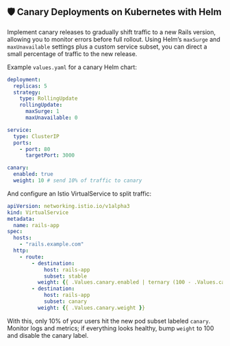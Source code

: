 ## 🛡️ Canary Deployments on Kubernetes with Helm

Implement canary releases to gradually shift traffic to a new Rails version, allowing you to monitor errors before full rollout. Using Helm’s `maxSurge` and `maxUnavailable` settings plus a custom service subset, you can direct a small percentage of traffic to the new release.

Example `values.yaml` for a canary Helm chart:

```yaml
deployment:
  replicas: 5
  strategy:
    type: RollingUpdate
    rollingUpdate:
      maxSurge: 1
      maxUnavailable: 0

service:
  type: ClusterIP
  ports:
    - port: 80
      targetPort: 3000

canary:
  enabled: true
  weight: 10 # send 10% of traffic to canary
```  

And configure an Istio VirtualService to split traffic:

```yaml
apiVersion: networking.istio.io/v1alpha3
kind: VirtualService
metadata:
  name: rails-app
spec:
  hosts:
    - "rails.example.com"
  http:
    - route:
        - destination:
            host: rails-app
            subset: stable
          weight: {{ .Values.canary.enabled | ternary (100 - .Values.canary.weight) 100 }}
        - destination:
            host: rails-app
            subset: canary
          weight: {{ .Values.canary.weight }}
```  

With this, only 10% of your users hit the new pod subset labeled `canary`. Monitor logs and metrics; if everything looks healthy, bump `weight` to 100 and disable the canary label.  

